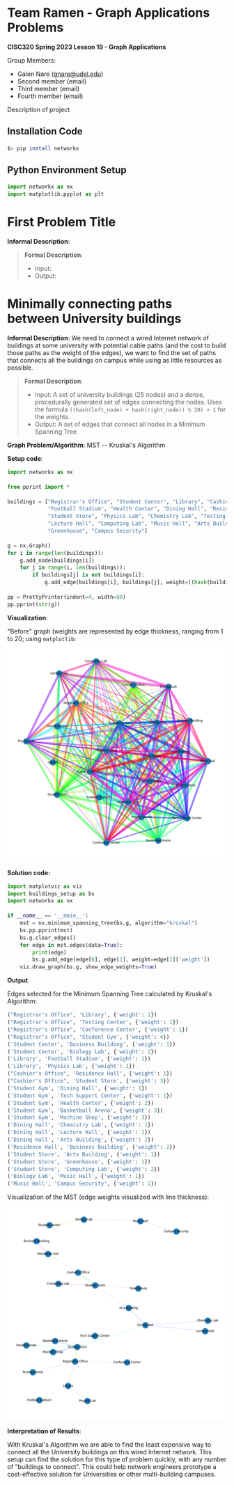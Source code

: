 # Team Ramen - Graph Applications Problems

**CISC320 Spring 2023 Lesson 19 - Graph Applications**

Group Members:
* Galen Nare (gnare@udel.edu)
* Second member (email)
* Third member (email)
* Fourth member (email)

Description of project

## Installation Code

```sh
$> pip install networkx
```

## Python Environment Setup

```python
import networkx as nx
import matplotlib.pyplot as plt
```

# First Problem Title

**Informal Description**: 

> **Formal Description**:
>  * Input:
>  * Output:

# Minimally connecting paths between University buildings

**Informal Description**: We need to connect a wired Internet network of buildings at some university with potential cable paths
(and the cost to build those paths as the weight of the edges), we want to find the set of paths that connects all the buildings
on campus while using as little resources as possible.

> **Formal Description**:
>  * Input: A set of university buildings (25 nodes) and a dense, procedurally generated set of edges connecting the nodes.
    Uses the formula `((hash(left_node) + hash(right_node)) % 20) + 1` for the weights.
>  * Output: A set of edges that connect all nodes in a Minimum Spanning Tree

**Graph Problem/Algorithm**: MST -- Kruskal's Algorithm


**Setup code**:

```python
import networkx as nx

from pprint import *

buildings = ["Registrar's Office", "Student Center", "Library", "Cashier's Office", "Student Gym", "Basketball Arena",
             "Football Stadium", "Health Center", "Dining Hall", "Residence Hall", "Tech Support Center",
             "Student Store", "Physics Lab", "Chemistry Lab", "Testing Center", "Biology Lab", "Machine Shop",
             "Lecture Hall", "Computing Lab", "Music Hall", "Arts Building", "Conference Center", "Business Building",
             "Greenhouse", "Campus Security"]

g = nx.Graph()
for i in range(len(buildings)):
    g.add_node(buildings[i])
    for j in range(i, len(buildings)):
        if buildings[j] is not buildings[i]:
            g.add_edge(buildings[i], buildings[j], weight=((hash(buildings[i]) + hash(buildings[j])) % 21) + 1)

pp = PrettyPrinter(indent=4, width=80)
pp.pprint(str(g))
```

**Visualization**:

"Before" graph (weights are represented by edge thickness, 
ranging from 1 to 20; using `matplotlib`:
![before](images/kruskals_buildings_before.png)

**Solution code:**

```python
import matplotviz as viz
import buildings_setup as bs
import networkx as nx

if __name__ == '__main__':
    mst = nx.minimum_spanning_tree(bs.g, algorithm="kruskal")
    bs.pp.pprint(mst)
    bs.g.clear_edges()
    for edge in mst.edges(data=True):
        print(edge)
        bs.g.add_edge(edge[0], edge[1], weight=edge[2]['weight'])
    viz.draw_graph(bs.g, show_edge_weights=True)
```

**Output**

Edges selected for the Minimum Spanning Tree calculated by Kruskal's Algorithm:
```python
("Registrar's Office", 'Library', {'weight': 1})
("Registrar's Office", 'Testing Center', {'weight': 1})
("Registrar's Office", 'Conference Center', {'weight': 1})
("Registrar's Office", 'Student Gym', {'weight': 4})
('Student Center', 'Business Building', {'weight': 1})
('Student Center', 'Biology Lab', {'weight': 2})
('Library', 'Football Stadium', {'weight': 1})
('Library', 'Physics Lab', {'weight': 1})
("Cashier's Office", 'Residence Hall', {'weight': 1})
("Cashier's Office", 'Student Store', {'weight': 3})
('Student Gym', 'Dining Hall', {'weight': 1})
('Student Gym', 'Tech Support Center', {'weight': 1})
('Student Gym', 'Health Center', {'weight': 2})
('Student Gym', 'Basketball Arena', {'weight': 3})
('Student Gym', 'Machine Shop', {'weight': 3})
('Dining Hall', 'Chemistry Lab', {'weight': 1})
('Dining Hall', 'Lecture Hall', {'weight': 1})
('Dining Hall', 'Arts Building', {'weight': 2})
('Residence Hall', 'Business Building', {'weight': 2})
('Student Store', 'Arts Building', {'weight': 1})
('Student Store', 'Greenhouse', {'weight': 1})
('Student Store', 'Computing Lab', {'weight': 2})
('Biology Lab', 'Music Hall', {'weight': 1})
('Music Hall', 'Campus Security', {'weight': 1})
```

Visualization of the MST (edge weights visualized with line thickness):
![after](images/kruskals_result.png)

**Interpretation of Results**:
    
With Kruskal's Algorithm we are able to find the least expensive way to connect all the
University buildings on this wired Internet network. This setup can find the solution for this type
of problem quickly, with any number of "buildings to connect". This could help network engineers
prototype a cost-effective solution for Universities or other multi-building campuses.
